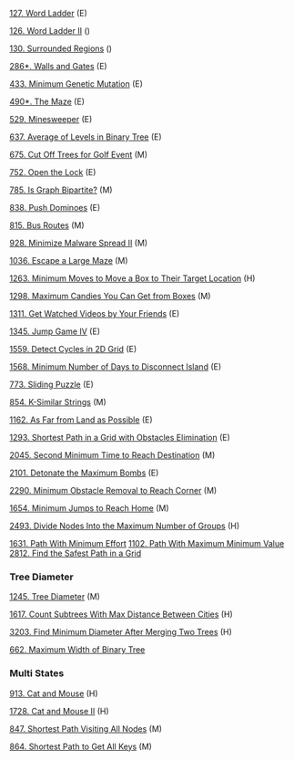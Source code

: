 [127. Word Ladder](https://github.com/tatadyj/leetcode/tree/main/127.word-ladder) (E)

[126. Word Ladder II]() ()

[130. Surrounded Regions]() ()

[286*. Walls and Gates](https://github.com/tatadyj/leetcode/tree/main/286.walls-and-gates) (E)

[433. Minimum Genetic Mutation](https://github.com/tatadyj/leetcode/tree/main/433.minimum-genetic-mutation) (E)

[490*. The Maze](https://github.com/tatadyj/leetcode/tree/main/490.the-maze) (E)

[529. Minesweeper](https://github.com/tatadyj/leetcode/tree/main/529.minesweeper) (E)

[637. Average of Levels in Binary Tree](https://github.com/tatadyj/leetcode/tree/main/637.average-of-levels-in-binary-tree) (E)

[675. Cut Off Trees for Golf Event](https://github.com/tatadyj/leetcode/tree/main/675.cut-off-trees-for-golf-event) (M)

[752. Open the Lock](https://github.com/tatadyj/leetcode/tree/main/752.open-the-lock) (E)

[785. Is Graph Bipartite?](https://github.com/tatadyj/leetcode/tree/main/785.is-graph-bipartite) (M)

[838. Push Dominoes](https://github.com/tatadyj/leetcode/tree/main/838.push-dominoes) (E)

[815. Bus Routes](https://github.com/tatadyj/leetcode/tree/main/815.bus-routes) (M)

[928. Minimize Malware Spread II](https://github.com/tatadyj/leetcode/tree/main/928.minimize-malware-spread-ii) (M)

[1036. Escape a Large Maze](https://github.com/tatadyj/leetcode/tree/main/1036.escape-a-large-maze) (M)

[1263. Minimum Moves to Move a Box to Their Target Location](https://github.com/tatadyj/leetcode/tree/main/1263.minimum-moves-to-move-a-box-to-their-target-location) (H)

[1298. Maximum Candies You Can Get from Boxes](https://github.com/tatadyj/leetcode/tree/main/1298.maximum-candies-you-can-get-from-boxes) (M)

[1311. Get Watched Videos by Your Friends](https://github.com/tatadyj/leetcode/tree/main/1311.get-watched-videos-by-your-friends) (E)

[1345. Jump Game IV](https://github.com/tatadyj/leetcode/tree/main/1345.jump-game-iv) (E)

[1559. Detect Cycles in 2D Grid](https://github.com/tatadyj/leetcode/tree/main/1559.detect-cycles-in-2-d-grid) (E)

[1568. Minimum Number of Days to Disconnect Island](https://github.com/tatadyj/leetcode/tree/main/1568.minimum-number-of-days-to-disconnect-island) (E)


[773. Sliding Puzzle](https://github.com/tatadyj/leetcode/tree/main/773.sliding-puzzle) (E)

[854. K-Similar Strings](https://github.com/tatadyj/leetcode/tree/main/854.k-similar-strings) (M)

[1162. As Far from Land as Possible](https://github.com/tatadyj/leetcode/tree/main/1162.as-far-from-land-as-possible) (E)

[1293. Shortest Path in a Grid with Obstacles Elimination](https://github.com/tatadyj/leetcode/tree/main/1293.shortest-path-in-a-grid-with-obstacles-elimination) (E)

[2045. Second Minimum Time to Reach Destination](https://github.com/tatadyj/leetcode/tree/main/2045.second-minimum-time-to-reach-destination) (M)

[2101. Detonate the Maximum Bombs](https://github.com/tatadyj/leetcode/tree/main/2101.detonate-the-maximum-bombs) (E)

[2290. Minimum Obstacle Removal to Reach Corner](https://github.com/tatadyj/leetcode/tree/main/2290.minimum-obstacle-removal-to-reach-corner) (M)


[1654. Minimum Jumps to Reach Home](https://github.com/tatadyj/leetcode/tree/main/1654.minimum-jumps-to-reach-home) (M)

[2493. Divide Nodes Into the Maximum Number of Groups](https://github.com/tatadyj/leetcode/tree/main/2493.divide-nodes-into-the-maximum-number-of-groups) (H)

[1631. Path With Minimum Effort]()
[1102. Path With Maximum Minimum Value]()
[2812. Find the Safest Path in a Grid](https://github.com/tatadyj/leetcode/tree/main/2812.find-the-safest-path-in-a-grid)


### Tree Diameter

[1245. Tree Diameter](https://github.com/tatadyj/leetcode/tree/main/1245.tree-diameter) (M)

[1617. Count Subtrees With Max Distance Between Cities](https://github.com/tatadyj/leetcode/tree/main/1617.count-subtrees-with-max-distance-between-cities) (H)

[3203. Find Minimum Diameter After Merging Two Trees](https://github.com/tatadyj/leetcode/tree/main/3203.find-minimum-diameter-after-merging-two-trees) (H)

[662. Maximum Width of Binary Tree]()

### Multi States
[913. Cat and Mouse](https://github.com/tatadyj/leetcode/tree/main/913.cat-and-mouse) (H)

[1728. Cat and Mouse II](https://github.com/tatadyj/leetcode/tree/main/1728.cat-and-mouse-ii) (H)

[847. Shortest Path Visiting All Nodes](https://github.com/tatadyj/leetcode/tree/main/847.shortest-path-visiting-all-nodes) (M)

[864. Shortest Path to Get All Keys](https://github.com/tatadyj/leetcode/tree/main/864.shortest-path-to-get-all-keys) (M)

